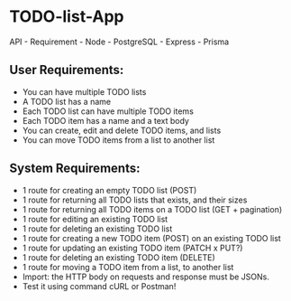 # TODO-list-App
API - Requirement - Node - PostgreSQL - Express - Prisma

## User Requirements:
- You can have multiple TODO lists
- A TODO list has a name
- Each TODO list can have multiple TODO items
- Each TODO item has a name and a text body
- You can create, edit and delete TODO items, and lists
- You can move TODO items from a list to another list

## System Requirements:
- 1 route for creating an empty TODO list (POST)
- 1 route for returning all TODO lists that exists, and their sizes
- 1 route for returning all TODO items on a TODO list (GET + pagination)
- 1 route for editing an existing TODO list
- 1 route for deleting an existing TODO list
- 1 route for creating a new TODO item (POST) on an existing TODO list
- 1 route for updating an existing TODO item (PATCH x PUT?)
- 1 route for deleting an existing TODO item (DELETE)
- 1 route for moving a TODO item from a list, to another list
- Import: the HTTP body on requests and response must be JSONs.
- Test it using command cURL or Postman!